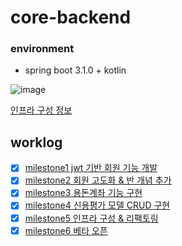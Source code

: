 # core-backend

### environment

- spring boot 3.1.0 + kotlin

![image](https://github.com/Our-Class-Bank/core-backend/assets/55722186/736f841c-49b7-42dd-b2d6-888b407b2731)

[인프라 구성 정보](https://github.com/Our-Class-Bank/core-backend/wiki/%EC%9D%B8%ED%94%84%EB%9D%BC-%EA%B5%AC%EC%84%B1-%EC%A0%95%EB%B3%B4)

## worklog

- [x] [milestone1 jwt 기반 회원 기능 개발](https://github.com/Our-Class-Bank/core-backend/wiki/milestone1---jwt-%EA%B8%B0%EB%B0%98-%ED%9A%8C%EC%9B%90-%EA%B8%B0%EB%8A%A5-%EA%B0%9C%EB%B0%9C)
- [x] [milestone2 회원 고도화 & 반 개념 추가](https://github.com/Our-Class-Bank/core-backend/wiki/milestone2---%ED%9A%8C%EC%9B%90-%EA%B3%A0%EB%8F%84%ED%99%94-&-%EB%B0%98-%EA%B0%9C%EB%85%90-%EC%B6%94%EA%B0%80)
- [x] [milestone3 용돈계좌 기능 구현](https://github.com/Our-Class-Bank/core-backend/wiki/milestone3---%EC%9A%A9%EB%8F%88%EA%B3%84%EC%A2%8C-%EA%B8%B0%EB%8A%A5-%EA%B5%AC%ED%98%84)
- [x] [milestone4 신용평가 모델 CRUD 구현](https://github.com/Our-Class-Bank/core-backend/wiki/milestone4-%EC%8B%A0%EC%9A%A9%ED%8F%89%EA%B0%80-%EB%AA%A8%EB%8D%B8-CRUD-%EA%B5%AC%ED%98%84)
- [x] [milestone5 인프라 구성 & 리팩토링](https://github.com/Our-Class-Bank/core-backend/wiki/milestone5-%EC%9D%B8%ED%94%84%EB%9D%BC-%EA%B5%AC%EC%84%B1-&-%EB%A6%AC%ED%8C%A9%ED%86%A0%EB%A7%81)
- [x] [milestone6 베타 오픈](https://github.com/Our-Class-Bank/core-backend/wiki/milestone6-%EB%B2%A0%ED%83%80-%EC%98%A4%ED%94%88)
